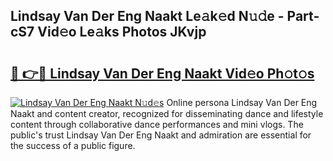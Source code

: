 ## Lindsay Van Der Eng Naakt Le𝚊k𝚎d N𝚞𝚍e - Part-cS7 Vid𝚎o Le𝚊ks Photos JKvjp

# <h2><a href="http://fb43dq1.evod.top/?m=Lindsay+Van+Der+Eng+Naakt">🔗 👉🔴 Lindsay Van Der Eng Naakt Vid𝚎o Ph𝚘t𝚘s</a></h2>

[![Lindsay Van Der Eng Naakt N𝚞d𝚎s](https://i.imgur.com/8V9OHl7.gif)](http://fb43dq1.evod.top/?m=Lindsay+Van+Der+Eng+Naakt)
Online persona Lindsay Van Der Eng Naakt and content creator, recognized for disseminating dance and lifestyle content through collaborative dance performances and mini vlogs. The public's trust Lindsay Van Der Eng Naakt and admiration are essential for the success of a public figure. 
